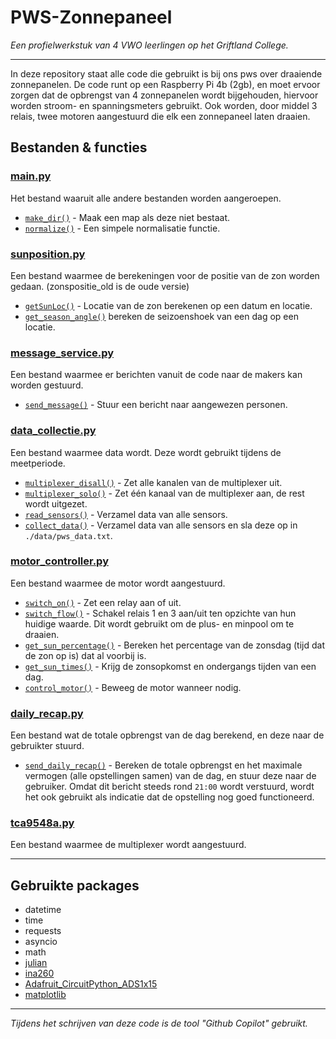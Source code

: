 # PWS-Zonnepaneel
*Een profielwerkstuk van 4 VWO leerlingen op het Griftland College.*
***

In deze repository staat alle code die gebruikt is bij ons pws over draaiende zonnepanelen. De code runt op een Raspberry Pi 4b (2gb), en moet ervoor zorgen dat de opbrengst van 4 zonnepanelen wordt bijgehouden, hiervoor worden stroom- en spanningsmeters gebruikt. Ook worden, door middel 3 relais, twee motoren aangestuurd die elk een zonnepaneel laten draaien.

## Bestanden & functies
### [main.py](https://github.com/LolligeGerrit/PWS-Zonnepaneel/blob/main/main.py)
Het bestand waaruit alle andere bestanden worden aangeroepen.
- [`make_dir()`](https://github.com/LolligeGerrit/PWS-Zonnepaneel/blob/bdd85e04ab0c849ad3ada186bf3aaa13d022998c/main.py#L27) - Maak een map als deze niet bestaat.
- [`normalize()`](https://github.com/LolligeGerrit/PWS-Zonnepaneel/blob/bdd85e04ab0c849ad3ada186bf3aaa13d022998c/main.py#L35) - Een simpele normalisatie functie.

### [sunposition.py](https://github.com/LolligeGerrit/PWS-Zonnepaneel/blob/main/sunposition.py)
Een bestand waarmee de berekeningen voor de positie van de zon worden gedaan. (zonspositie_old is de oude versie)
- [`getSunLoc()`](https://github.com/LolligeGerrit/PWS-Zonnepaneel/blob/bdd85e04ab0c849ad3ada186bf3aaa13d022998c/sunposition.py#L20) - Locatie van de zon berekenen op een datum en locatie.
- [`get_season_angle()`](https://github.com/LolligeGerrit/PWS-Zonnepaneel/blob/bdd85e04ab0c849ad3ada186bf3aaa13d022998c/sunposition.py#L97) bereken de seizoenshoek van een dag op een locatie.

### [message_service.py](https://github.com/LolligeGerrit/PWS-Zonnepaneel/blob/main/message_service.py)
Een bestand waarmee er berichten vanuit de code naar de makers kan worden gestuurd.
- [`send_message()`](https://github.com/LolligeGerrit/PWS-Zonnepaneel/blob/bdd85e04ab0c849ad3ada186bf3aaa13d022998c/message_service.py#L8) - Stuur een bericht naar aangewezen personen.

### [data_collectie.py](https://github.com/LolligeGerrit/PWS-Zonnepaneel/blob/main/data_collection.py)
Een bestand waarmee data wordt. Deze wordt gebruikt tijdens de meetperiode.
- [`multiplexer_disall()`](https://github.com/LolligeGerrit/PWS-Zonnepaneel/blob/bdd85e04ab0c849ad3ada186bf3aaa13d022998c/data_collection.py#L19) - Zet alle kanalen van de multiplexer uit.
- [`multiplexer_solo()`](https://github.com/LolligeGerrit/PWS-Zonnepaneel/blob/bdd85e04ab0c849ad3ada186bf3aaa13d022998c/data_collection.py#L25) - Zet één kanaal van de multiplexer aan, de rest wordt uitgezet.
- [`read_sensors()`](https://github.com/LolligeGerrit/PWS-Zonnepaneel/blob/bdd85e04ab0c849ad3ada186bf3aaa13d022998c/data_collection.py#L33) - Verzamel data van alle sensors.
- [`collect_data()`](https://github.com/LolligeGerrit/PWS-Zonnepaneel/blob/bdd85e04ab0c849ad3ada186bf3aaa13d022998c/data_collection.py#L51) - Verzamel data van alle sensors en sla deze op in `./data/pws_data.txt`.

### [motor_controller.py](https://github.com/LolligeGerrit/PWS-Zonnepaneel/blob/main/motor_controller.py)
Een bestand waarmee de motor wordt aangestuurd.
- [`switch_on()`](https://github.com/LolligeGerrit/PWS-Zonnepaneel/blob/bdd85e04ab0c849ad3ada186bf3aaa13d022998c/motor_controller.py#L20) - Zet een relay aan of uit.
- [`switch_flow()`](https://github.com/LolligeGerrit/PWS-Zonnepaneel/blob/bdd85e04ab0c849ad3ada186bf3aaa13d022998c/motor_controller.py#L67) - Schakel relais 1 en 3 aan/uit ten opzichte van hun huidige waarde. Dit wordt gebruikt om de plus- en minpool om te draaien.
- [`get_sun_percentage()`](https://github.com/LolligeGerrit/PWS-Zonnepaneel/blob/bdd85e04ab0c849ad3ada186bf3aaa13d022998c/motor_controller.py#L86) - Bereken het percentage van de zonsdag (tijd dat de zon op is) dat al voorbij is.
- [`get_sun_times()`](https://github.com/LolligeGerrit/PWS-Zonnepaneel/blob/bdd85e04ab0c849ad3ada186bf3aaa13d022998c/motor_controller.py#L103) - Krijg de zonsopkomst en ondergangs tijden van een dag.
- [`control_motor()`](https://github.com/LolligeGerrit/PWS-Zonnepaneel/blob/bdd85e04ab0c849ad3ada186bf3aaa13d022998c/motor_controller.py#L112) - Beweeg de motor wanneer nodig.

### [daily_recap.py](https://github.com/LolligeGerrit/PWS-Zonnepaneel/blob/main/daily_recap.py)
Een bestand wat de totale opbrengst van de dag berekend, en deze naar de gebruikter stuurd.
- [`send_daily_recap()`](https://github.com/LolligeGerrit/PWS-Zonnepaneel/blob/bdd85e04ab0c849ad3ada186bf3aaa13d022998c/daily_recap.py#L9) - Bereken de totale opbrengst en het maximale vermogen (alle opstellingen samen) van de dag, en stuur deze naar de gebruiker. Omdat dit bericht steeds rond `21:00` wordt verstuurd, wordt het ook gebruikt als indicatie dat de opstelling nog goed functioneerd.

### [tca9548a.py](https://github.com/IRNAS/tca9548a-python) <br>

Een bestand waarmee de multiplexer wordt aangestuurd.

***

## Gebruikte packages
- datetime
- time
- requests
- asyncio
- math
- [julian](https://github.com/dannyzed/julian)
- [ina260](https://github.com/jveitchmichaelis/ina260)
- [Adafruit_CircuitPython_ADS1x15](https://github.com/adafruit/Adafruit_CircuitPython_ADS1x15)
- [matplotlib](https://github.com/matplotlib/matplotlib)

***

*Tijdens het schrijven van deze code is de tool "Github Copilot" gebruikt.*
